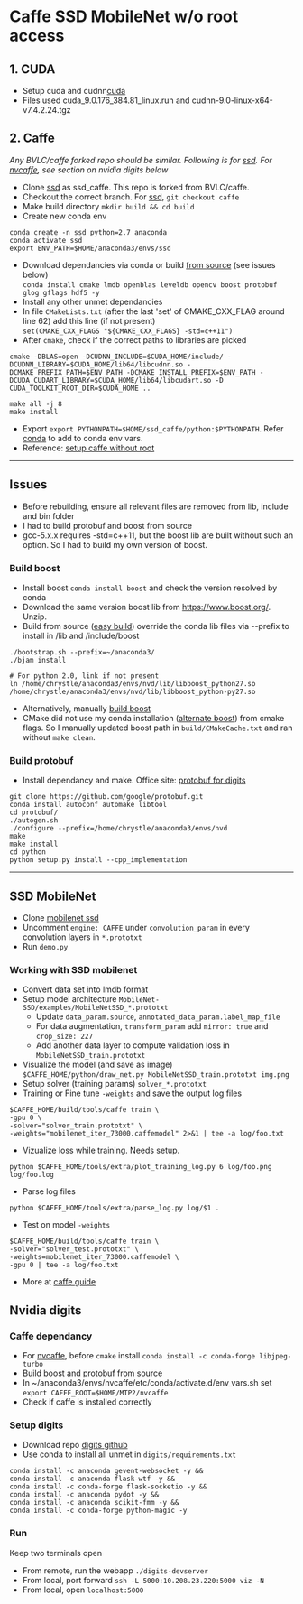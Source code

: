 # Caffe SSD MobileNet w/o root access

## 1. CUDA
- Setup cuda and cudnn[cuda] 
- Files used cuda_9.0.176_384.81_linux.run and cudnn-9.0-linux-x64-v7.4.2.24.tgz

## 2. Caffe
*Any BVLC/caffe forked repo should be similar. Following is for [ssd]. For [nvcaffe], see section on nvidia digits below* 
- Clone [ssd] as ssd_caffe. This repo is forked from BVLC/caffe. 
- Checkout the correct branch. For [ssd], `git checkout caffe`
- Make build directory `mkdir build && cd build`
- Create new conda env  
```
conda create -n ssd python=2.7 anaconda
conda activate ssd
export ENV_PATH=$HOME/anaconda3/envs/ssd
```
- Download dependancies via conda or build [from source] (see issues below)  
`conda install cmake lmdb openblas leveldb opencv boost protobuf glog gflags hdf5 -y`
- Install any other unmet dependancies
- In file `CMakeLists.txt` (after the last 'set' of CMAKE_CXX_FLAG around line 62) add this line (if not present)   
`set(CMAKE_CXX_FLAGS "${CMAKE_CXX_FLAGS} -std=c++11")`
- After `cmake`, check if the correct paths to libraries are picked   
 ```
 cmake -DBLAS=open -DCUDNN_INCLUDE=$CUDA_HOME/include/ -DCUDNN_LIBRARY=$CUDA_HOME/lib64/libcudnn.so -DCMAKE_PREFIX_PATH=$ENV_PATH -DCMAKE_INSTALL_PREFIX=$ENV_PATH -DCUDA_CUDART_LIBRARY=$CUDA_HOME/lib64/libcudart.so -D CUDA_TOOLKIT_ROOT_DIR=$CUDA_HOME ..
 
 make all -j 8
 make install
 ```
- Export `export PYTHONPATH=$HOME/ssd_caffe/python:$PYTHONPATH`. Refer [conda] to add to conda env vars.
- Reference: [setup caffe without root]

---
## Issues
- Before rebuilding, ensure all relevant files are removed from lib, include and bin folder
- I had to build protobuf and boost from source
- gcc-5.x.x requires -std=c++11, but the boost lib are built without such an option. So I had to build my own version of boost.
### Build boost
- Install boost `conda install boost` and check the version resolved by conda
- Download the same version boost lib from https://www.boost.org/. Unzip.
- Build from source ([easy build]) override the conda lib files via --prefix to install in /lib and /include/boost
```
./bootstrap.sh --prefix=~/anaconda3/
./bjam install

# For python 2.0, link if not present
ln /home/chrystle/anaconda3/envs/nvd/lib/libboost_python27.so /home/chrystle/anaconda3/envs/nvd/lib/libboost_python-py27.so
```
- Alternatively, manually [build boost]
- CMake did not use my conda installation ([alternate boost]) from cmake flags. So I manually updated boost path in `build/CMakeCache.txt` and ran without `make clean`.

### Build protobuf
- Install dependancy and make. Office site: [protobuf for digits]
```
git clone https://github.com/google/protobuf.git
conda install autoconf automake libtool
cd protobuf/
./autogen.sh
./configure --prefix=/home/chrystle/anaconda3/envs/nvd
make 
make install
cd python
python setup.py install --cpp_implementation
```

***
## SSD MobileNet
- Clone [mobilenet ssd] 
- Uncomment `engine: CAFFE` under `convolution_param` in every convolution layers in `*.prototxt`
- Run `demo.py` 

### Working with SSD mobilenet
- Convert data set into lmdb format
- Setup model architecture `MobileNet-SSD/examples/MobileNetSSD_*.prototxt` 
  - Update `data_param.source`, `annotated_data_param.label_map_file`
  - For data augmentation, `transform_param` add `mirror: true` and `crop_size: 227`
  - Add another data layer to compute validation loss in `MobileNetSSD_train.prototxt`
- Visualize the model (and save as image) `$CAFFE_HOME/python/draw_net.py MobileNetSSD_train.prototxt img.png`
- Setup solver (training params) `solver_*.prototxt`
- Training or Fine tune  `-weights` and save the output log files
```
$CAFFE_HOME/build/tools/caffe train \
-gpu 0 \
-solver="solver_train.prototxt" \
-weights="mobilenet_iter_73000.caffemodel" 2>&1 | tee -a log/foo.txt
```
- Vizualize loss while training. Needs setup.
```
python $CAFFE_HOME/tools/extra/plot_training_log.py 6 log/foo.png log/foo.log
```
- Parse log files 
```
python $CAFFE_HOME/tools/extra/parse_log.py log/$1 .
```
- Test on model `-weights`
```
$CAFFE_HOME/build/tools/caffe train \
-solver="solver_test.prototxt" \
-weights=mobilenet_iter_73000.caffemodel \
-gpu 0 | tee -a log/foo.txt
```
- More at [caffe guide]

## Nvidia digits
### Caffe dependancy
- For [nvcaffe], before `cmake` install `conda install -c conda-forge libjpeg-turbo`
- Build boost and protobuf from source
- In ~/anaconda3/envs/nvcaffe/etc/conda/activate.d/env_vars.sh set `export CAFFE_ROOT=$HOME/MTP2/nvcaffe`
- Check if caffe is installed correctly

### Setup digits
- Download repo [digits github]
- Use conda to install all unmet in `digits/requirements.txt`
```
conda install -c anaconda gevent-websocket -y &&
conda install -c anaconda flask-wtf -y &&
conda install -c conda-forge flask-socketio -y &&
conda install -c anaconda pydot -y &&
conda install -c anaconda scikit-fmm -y &&
conda install -c conda-forge python-magic -y
```

### Run
Keep two terminals open
- From remote, run the webapp `./digits-devserver`
- From local, port forward `ssh -L 5000:10.208.23.220:5000 viz -N`
- From local, open `localhost:5000`

[ssd]: https://github.com/weiliu89/caffe/tree/ssd
[mobilenet ssd]: https://github.com/chuanqi305/MobileNet-SSD
[cuda]:https://jin-zhe.github.io/guides/getting-cudnn/
[setup caffe without root]: https://jin-zhe.github.io/guides/installing-caffe-with-cuda-on-anaconda/
[build boost]: https://github.com/BVLC/caffe/issues/6043#issuecomment-423049323
[nvcaffe]:https://github.com/NVIDIA/caffe
[easy build]:https://www.boost.org/doc/libs/1_46_1/more/getting_started/unix-variants.html#easy-build-and-install
[alternate boost]:https://stackoverflow.com/questions/3016448/how-can-i-get-cmake-to-find-my-alternative-boost-installation
[from source]:https://autchen.github.io/guides/2015/04/03/caffe-install.html
[conda]:https://github.com/ChrystleMyrnaLobo/scribble/blob/master/conda.md
[protobuf for digits]:https://github.com/NVIDIA/DIGITS/blob/master/docs/BuildProtobuf.md
[digits github]: https://github.com/NVIDIA/DIGITS
[caffe guide]:http://shengshuyang.github.io/A-step-by-step-guide-to-Caffe.html
